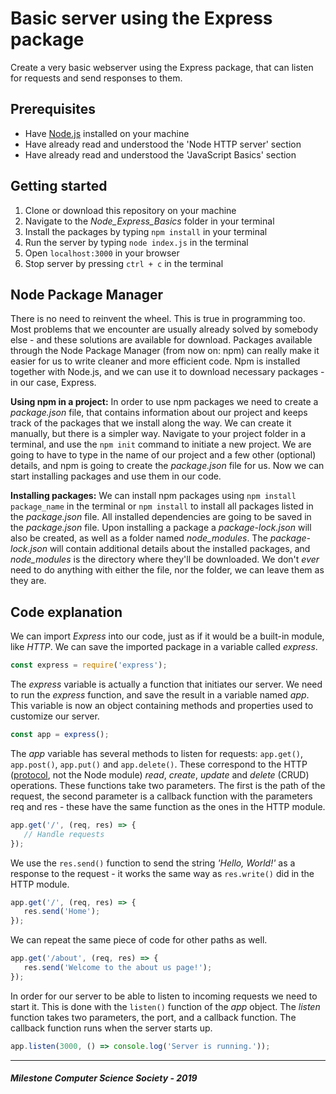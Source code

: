 # Basic server using the Express package
Create a very basic webserver using the Express package, that can listen for requests and send responses to them.

## Prerequisites
- Have [Node.js](https://nodejs.org/en/) installed on your machine
- Have already read and understood the 'Node HTTP server' section
- Have already read and understood the 'JavaScript Basics' section

## Getting started
1. Clone or download this repository on your machine
2. Navigate to the *Node_Express_Basics* folder in your terminal
3. Install the packages by typing `npm install` in your terminal
4. Run the server by typing `node index.js` in the terminal
5. Open `localhost:3000` in your browser
6. Stop server by pressing `ctrl + c` in the terminal

## Node Package Manager
There is no need to reinvent the wheel. This is true in programming too. Most problems that we encounter are usually already solved by somebody else - and these solutions are available for download. Packages available through the Node Package Manager (from now on: npm) can really make it easier for us to write cleaner and more efficient code. Npm is installed together with Node.js, and we can use it to download necessary packages - in our case, Express.

**Using npm in a project:**
In order to use npm packages we need to create a *package.json* file, that contains information about our project and keeps track of the packages that we install along the way. We can create it manually, but there is a simpler way. Navigate to your project folder in a terminal, and use the `npm init` command to initiate a new project. We are going to have to type in the name of our project and a few other (optional) details, and npm is going to create the *package.json* file for us. Now we can start installing packages and use them in our code.

**Installing packages:**
We can install npm packages using `npm install package_name` in the terminal or `npm install` to install all packages listed in the *package.json* file. All installed dependencies are going to be saved in the *package.json* file. Upon installing a package a *package-lock.json* will also be created, as well as a folder named *node_modules*. The *package-lock.json* will contain additional details about the installed packages, and *node_modules* is the directory where they'll be downloaded. We don't *ever* need to do anything with either the file, nor the folder, we can leave them as they are.

## Code explanation
We can import *Express* into our code, just as if it would be a built-in module, like *HTTP*. We can save the imported package in a variable called *express*.
```js
const express = require('express');
```
The *express* variable is actually a function that initiates our server. We need to run the *express* function, and save the result in a variable named *app*. This variable is now an object containing methods and properties used to customize our server.
```js
const app = express();
```
The *app* variable has several methods to listen for requests: `app.get()`, `app.post()`, `app.put()` and `app.delete()`. These correspond to the HTTP ([protocol](https://en.wikipedia.org/wiki/Hypertext_Transfer_Protocol), not the Node module) *read*, *create*, *update* and *delete* (CRUD) operations. These functions take two parameters. The first is the path of the request, the second parameter is a callback function with the parameters req and res - these have the same function as the ones in the HTTP module.
```js
app.get('/', (req, res) => {
   // Handle requests
});
```
We use the `res.send()` function to send the string *'Hello, World!'* as a response to the request - it works the same way as `res.write()` did in the HTTP module.
```js
app.get('/', (req, res) => {
   res.send('Home');
});
```
We can repeat the same piece of code for other paths as well.
```js
app.get('/about', (req, res) => {
   res.send('Welcome to the about us page!');
});
```
In order for our server to be able to listen to incoming requests we need to start it. This is done with the `listen()` function of the *app* object. The *listen* function takes two parameters, the port, and a callback function. The callback function runs when the server starts up.
```js
app.listen(3000, () => console.log('Server is running.'));
```
---
##### Milestone Computer Science Society - 2019
